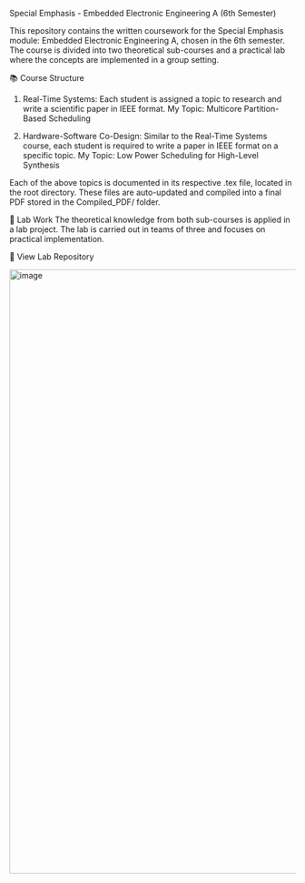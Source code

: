 Special Emphasis - Embedded Electronic Engineering A (6th Semester)

This repository contains the written coursework for the Special Emphasis module: Embedded Electronic Engineering A, chosen in the 6th semester. The course is divided into two theoretical sub-courses and a practical lab where the concepts are implemented in a group setting.

📚 Course Structure
1. Real-Time Systems:
Each student is assigned a topic to research and write a scientific paper in IEEE format.
My Topic: Multicore Partition-Based Scheduling

2. Hardware-Software Co-Design:
Similar to the Real-Time Systems course, each student is required to write a paper in IEEE format on a specific topic.
My Topic: Low Power Scheduling for High-Level Synthesis

Each of the above topics is documented in its respective .tex file, located in the root directory. These files are auto-updated and compiled into a final PDF stored in the Compiled_PDF/ folder.

🧪 Lab Work
The theoretical knowledge from both sub-courses is applied in a lab project. The lab is carried out in teams of three and focuses on practical implementation.

🔗 View Lab Repository


<img width="1062" alt="image" src="https://github.com/user-attachments/assets/0f283063-8231-470a-b6a0-0c66b0f5d0c8" />
